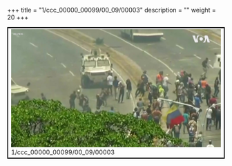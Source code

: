 +++
title = "1/ccc_00000_00099/00_09/00003"
description = ""
weight = 20
+++

<table style="border:2px solid black;max-width:800px;max-height:800px;" 
><tr><td>
<img class="center-fit-jpg"
src="/jpg_/aaa_20190430_NxaOmWaI8sI_00002.jpg">
1/ccc_00000_00099/00_09/00003
</img></td></tr></table>
